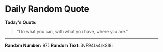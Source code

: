 # Daily Random Quote

**Today's Quote:**
> "Do what you can, with what you have, where you are."

---

**Random Number:** 975
**Random Text:** 3vF94Lv4rkSI8i
